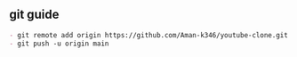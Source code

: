 ## git guide

```md
- git remote add origin https://github.com/Aman-k346/youtube-clone.git
- git push -u origin main
```